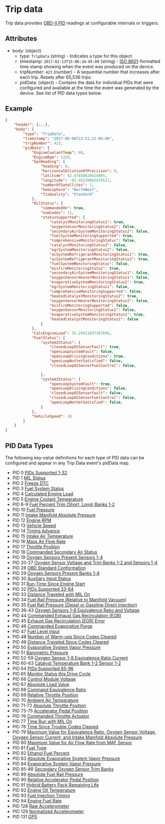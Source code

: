 # Trip data

Trip data provides [OBD-II PID](https://en.wikipedia.org/wiki/OBD-II_PIDs)
readings at  configurable intervals or triggers.

## Attributes
- body: (object)
  - type: `TripData` (string) - Indicates a type for this object.
  - timestamp: `2017-02-13T15:06:34-05:00` (string) - [ISO 8601](https://en.wikipedia.org/wiki/ISO_8601)-formatted time stamp showing when the event was produced on the device.
  - tripNumber: `423` (number) - A sequential number that increases after each trip. Resets after 65,536 trips.
  - pidData: (object) - Contains the data for individual PIDs that were configured and available at the time the event was generated by the device. See list of PID data types below.

## Example

```json
{
    "header": {...},
    "body": {
        "type": "TripData",
        "timestamp": "2017-06-06T12:51:22-04:00",
        "tripNumber": 423,
        "pidData": {
            "EngineCoolantTemp": 60,
            "EngineRpm": 1250,
            "GpsReading": {
                "heading": 0,
                "horizontalDilutionOfPrecision": 0,
                "latitude": 42.47858820424805,
                "longitude": -83.45230865478517,
                "numberOfSatellites": 7,
                "hemisphere": "NorthWest",
                "fixQuality": "Standard"
            },
            "MilStatus": {
                "commandedOn": true,
                "numCodes": 11,
                "statusSupported": {
                    "catalystMonitoringStatus1": true,
                    "oxygenSensorMonitoringStatus2": false,
                    "secondaryAirSystemMonitoringStatus2": false,
                    "fuelSystemMonitoringSupported": true,
                    "comprehensiveMonitoringStatus": false,
                    "catalystMonitoringStatus2": false,
                    "egrSystemMonitoringStatus2": false,
                    "acSystemRefrigerantMonitoringStatus1": true,
                    "acSystemRefrigerantMonitoringStatus2": true,
                    "fuelSystemMonitoringStatus": false,
                    "misfireMonitoringStatus": true,
                    "secondaryAirSystemMonitoringStatus1": false,
                    "oxygenSensorHeaterMonitoringStatus1": false,
                    "evaporativeSystemMonitoringStatus2": true,
                    "egrSystemMonitoringStatus1": false,
                    "comprehensiveMonitoringSupported": false,
                    "heatedCatalystMonitoringStatus2": true,
                    "oxygenSensorHeaterMonitoringStatus2": false,
                    "misfireMonitoringSupported": false,
                    "oxygenSensorMonitoringStatus1": false,
                    "evaporativeSystemMonitoringStatus1": true,
                    "heatedCatalystMonitoringStatus1": false
                }
            },
            "CalcEngineLoad": 35.29411697387695,
            "FuelStatus": {
                "system2Status": {
                    "closedLoopO2SensorFault": true,
                    "openLoopSystemFault": false,
                    "openLoopDrivingConditions": true,
                    "openLoopNotYetSatisfied": false,
                    "closedLoopO2SensorFuelControl": false,

                },
                "system1Status": {
                    "openLoopSystemFault": true,
                    "openLoopDrivingConditions": false,
                    "closedLoopO2SensorFault": false,
                    "closedLoopO2SensorFuelControl": false,
                    "openLoopNotYetSatisfied": false,
                }
            },
            "VehicleSpeed": 10
        }
    }
}
```

## PID Data Types

The following key-value definitions for each type of PID data can be configured
and appear in any Trip Data event's pidData map.

- PID 0 [PIDs Supported 1-32](pid-data.md#pids-supported-1-32)
- PID 1 [MIL Status](pid-data.md#mil-status)
- PID 2 [Freeze DTC](pid-data.md#freeze-dtc)
- PID 3 [Fuel System Status](pid-data.md#fuel-system-status)
- PID 4 [Calculated Engine Load](pid-data.md#calculated-engine-load)
- PID 5 [Engine Coolant Temperature](pid-data.md#engine-coolant-temp)
- PID 6-9 [Fuel Percent Trim (Short, Long) Banks 1-2](pid-data.md#fuel-percent-trim-sl-b1b2)
- PID 10 [Fuel Pressure](pid-data.md#fuel-pressure)
- PID 11 [Intake Manifold Absolute Pressure](pid-data.md#intake-manifold-abs-pressure)
- PID 12 [Engine RPM](pid-data.md#engine-rpm)
- PID 13 [Vehicle Speed](pid-data.md#vehicle-speed)
- PID 14 [Timing Advance](pid-data.md#timing-advance)
- PID 15 [Intake Air Temperature](pid-data.md#intake-air-temp)
- PID 16 [Mass Air Flow Rate](pid-data.md#mass-air-flow-rate)
- PID 17 [Throttle Position](pid-data.md#throttle-position)
- PID 18 [Commanded Secondary Air Status](pid-data.md#commanded-secondary-air-status)
- PID 19 [Oxygen Sensors Present Sensors 1-4](pid-data.md#oxygen-sensors-present-s1-4)
- PID 20-27 [Oxygen Sensor Voltage and Trim Banks 1-2 and Sensors 1-4](pid-data.md#oxygen-sensor-volts-and-trim)
- PID 28 [OBD Standard Conformation](pid-data.md#obd-standard-conformation)
- PID 29 [Oxygen Sensors Present Banks 1-4](pid-data.md#oxygen-sensors-present-banks-1-4)
- PID 30 [Auxiliary Input Status](pid-data.md#auxiliary-input-status)
- PID 31 [Run-Time Since Engine Start](pid-data.md#run-time-since-engine-start)
- PID 32 [PIDs Supported 33-64](pid-data.md#pids-supported-33-64)
- PID 33 [Distance Traveled with MIL On](pid-data.md#distance-traveled-with-mil-on)
- PID 34 [Fuel Rail Pressure (Relative to Manifold Vacuum)](pid-data.md#fuel-rail-pressure-relative-manifold-vacuum)
- PID 35 [Fuel Rail Pressure (Diesel or Gasoline Direct Injection)](pid-data.md#fuel-rail-pressure-diesel-gas-direct-injection)
- PID 36-43 [Oxygen Sensors 1-8 Equivalence Ratio and Voltage](pid-data.md#oxygen-sensor-1-8-equivalence-ratio-voltage)
- PID 44 [Commanded Exhaust Gas Recirculation (EGR)](pid-data.md#commanded-egr)
- PID 45 [Exhaust Gas Recirculation (EGR) Error](pid-data.md#egr-error)
- PID 46 [Commanded Evaporative Purge](pid-data.md#commanded-evap-purge)
- PID 47 [Fuel Level Input](pid-data.md#fuel-level-input)
- PID 48 [Number of Warm-ups Since Codes Cleared](pid-data.md#num-warmups-since-codes-cleared)
- PID 49 [Distance Traveled Since Codes Cleared](pid-data.md#dist-since-codes-cleared)
- PID 50 [Evaporative System Vapor Pressure](pid-data.md#evap-vapor-pressure)
- PID 51 [Barometric Pressure](pid-data.md#barometric-pressure)
- PID 52-59 [Oxygen Sensor 1-8 Equivalence Ratio Current](pid-data.md#oxygen-sensor-1-8-equivalence-ratio-current)
- PID 60-63 [Catalyst Temperature Bank 1-2 Sensor 1-2](pid-data.md#catalyst-temp-bank-sensor)
- PID 64 [PIDs Supported 65-96](pid-data.md#pids-supported-65-96)
- PID 65 [Monitor Status this Drive Cycle](pid-data.md#monitor-status-drive)
- PID 66 [Control Module Voltage](pid-data.md#control-module-voltage)
- PID 67 [Absolute Load Value](pid-data.md#absolute-load-value)
- PID 68 [Command Equivalence Ratio](pid-data.md#command-equivalence-ratio)
- PID 69 [Relative Throttle Position](pid-data.md#relative-throttle-position)
- PID 70 [Ambient Air Temperature](pid-data.md#ambient-air-temp)
- PID 71-72 [Absolute Throttle Position](pid-data.md#absolute-throttle-position)
- PID 73-75 [Accelerator Pedal Position](pid-data.md#accelerator-pedal-position)
- PID 76 [Commanded Throttle Actuator](pid-data.md#commanded-throttle-actuator)
- PID 77 [Time Run with MIL On](pid-data.md#time-run-with-mil-on)
- PID 78 [Time Since Trouble Codes Cleared](pid-data.md#time-since-dtc-cleared)
- PID 79 [Maximum Value for Equivalence Ratio, Oxygen Sensor Voltage, Oxygen Sensor Current, and Intake Manifold Absolute Pressure](pid-data.md#max-er-o2-volts-o2current-intake-abs-pressure)
- PID 80 [Maximum Value for Air Flow Rate from MAF Sensor](pid-data.md#max-of-air-flow-rate-maf)
- PID 81 [Fuel Type](pid-data.md#fuel-type)
- PID 82 [Ethanol Fuel Percent](pid-data.md#ethanol-fuel-percent)
- PID 83 [Absolute Evaporative System Vapor Pressure](pid-data.md#absolute-evap-vapor-pressure)
- PID 84 [Evaporative System Vapor Pressure](pid-data.md#evap-vapor-pressure)
- PID 85-88 [Secondary Oxygen Sensor Trim Banks](pid-data.md#secondary-oxygen-sensor-trim-banks)
- PID 89 [Absolute Fuel Rail Pressure](pid-data.md#absolute-fuel-rail-pressure)
- PID 90 [Relative Accelerator Pedal Position](pid-data.md#relative-accelerator-pedal-position)
- PID 91 [Hybrid Battery Pack Remaining Life](pid-data.md#hybrid-battery-pack-life)
- PID 92 [Engine Oil Temperature](pid-data.md#engine-oil-temp)
- PID 93 [Fuel Injection Timing](pid-data.md#fuel-injection-timing)
- PID 94 [Engine Fuel Rate](pid-data.md#engine-fuel-rate)
- PID 128 [Raw Accelerometer](pid-data.md#raw-accelerometer)
- PID 129 [Normalized Accelerometer](pid-data.md#normalized-accelerometer)
- PID 131 [GPS](pid-data.md#gps)
